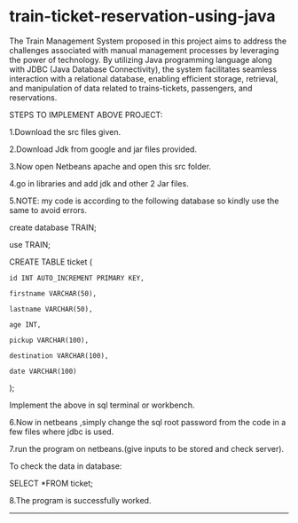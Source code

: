 # train-ticket-reservation-using-java

The Train Management System proposed in this project aims to address the challenges associated with manual management processes by leveraging the power of technology. By utilizing Java programming language along with JDBC (Java Database Connectivity), the system facilitates seamless interaction with a relational database, enabling efficient storage, retrieval, and manipulation of data related to trains-tickets, passengers, and reservations.

STEPS TO IMPLEMENT ABOVE PROJECT:

1.Download the src files given.

2.Download Jdk from google and jar files provided.

3.Now open Netbeans apache and open this src folder.

4.go in libraries and add jdk and other 2 Jar files.

5.NOTE: my code is according to the following database so kindly use the same to avoid errors.

 create database TRAIN;
 
 use TRAIN;
 
 CREATE TABLE ticket (
 
    id INT AUTO_INCREMENT PRIMARY KEY,
		
    firstname VARCHAR(50),
		
    lastname VARCHAR(50),
		
    age INT,
		
    pickup VARCHAR(100),
		
    destination VARCHAR(100),
		
    date VARCHAR(100)
		
);

Implement the above in sql terminal or workbench.

6.Now in netbeans ,simply change the sql root password from the code in a few files where jdbc is used.

7.run the program on netbeans.(give inputs to be stored and check server).

To check the data in database:

 SELECT *FROM ticket;
 
8.The program is successfully worked.

----------------------------------------------------------------------------------------------------



